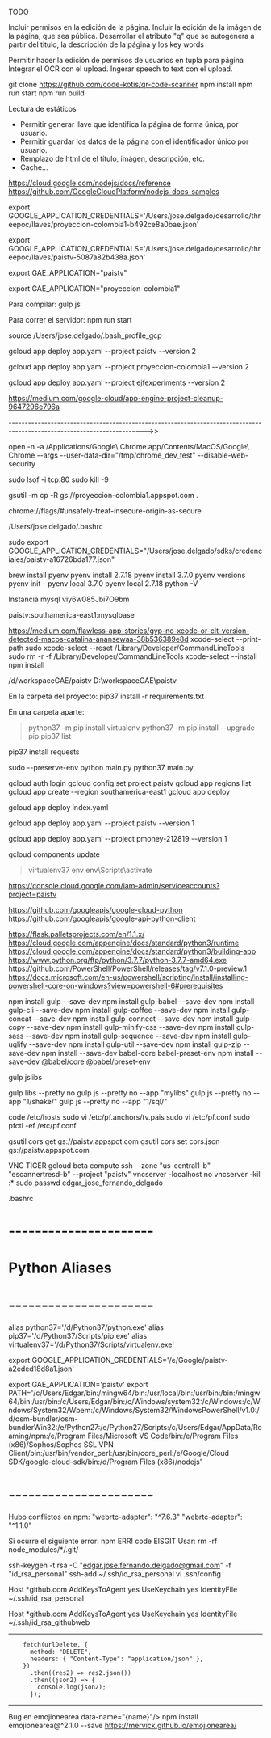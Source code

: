 
TODO

Incluir permisos en la edición de la página.
Incluir la edición de la imágen de la página, que sea pública.
Desarrollar el atributo "q" que se autogenera a partir del titulo, la descripción de la página y los key words

Permitir hacer la edición de permisos de usuarios en tupla para página
Integrar el OCR con el upload.
Ingerar speech to text con el upload.



git clone https://github.com/code-kotis/qr-code-scanner
npm install
npm run start
npm run build

Lectura de estáticos
- Permitir generar llave que identifica la página de forma única, por usuario.
- Permitir guardar los datos de la página con el identificador único por usuario.
- Remplazo de html de el título, imágen, descripción, etc.
- Cache...

https://cloud.google.com/nodejs/docs/reference
https://github.com/GoogleCloudPlatform/nodejs-docs-samples

export GOOGLE_APPLICATION_CREDENTIALS='/Users/jose.delgado/desarrollo/threepoc/llaves/proyeccion-colombia1-b492ce8a0bae.json'

export GOOGLE_APPLICATION_CREDENTIALS='/Users/jose.delgado/desarrollo/threepoc/llaves/paistv-5087a82b438a.json'

export GAE_APPLICATION="paistv"

export GAE_APPLICATION="proyeccion-colombia1"

Para compilar:
gulp js

Para correr el servidor:
npm run start

source /Users/jose.delgado/.bash_profile_gcp

gcloud app deploy app.yaml --project paistv --version 2

gcloud app deploy app.yaml --project proyeccion-colombia1 --version 2

gcloud app deploy app.yaml --project ejfexperiments --version 2

https://medium.com/google-cloud/app-engine-project-cleanup-9647296e796a

------------------------------------------------------------------------------------------------------------------------>>

open -n -a /Applications/Google\ Chrome.app/Contents/MacOS/Google\ Chrome --args --user-data-dir="/tmp/chrome_dev_test" --disable-web-security


sudo lsof -i tcp:80
sudo kill -9 <PID>


gsutil -m cp -R gs://proyeccion-colombia1.appspot.com .

chrome://flags/#unsafely-treat-insecure-origin-as-secure

/Users/jose.delgado/.bashrc

sudo export GOOGLE_APPLICATION_CREDENTIALS="/Users/jose.delgado/sdks/credenciales/paistv-a16726bda177.json"

brew install pyenv
pyenv install 2.7.18
pyenv install 3.7.0
pyenv versions
pyenv init -
pyenv local 3.7.0
pyenv local 2.7.18
python -V

Instancia mysql
viy6w085Jbi7O9bm

paistv:southamerica-east1:mysqlbase

https://medium.com/flawless-app-stories/gyp-no-xcode-or-clt-version-detected-macos-catalina-anansewaa-38b536389e8d
xcode-select --print-path
sudo xcode-select --reset
/Library/Developer/CommandLineTools
sudo rm -r -f /Library/Developer/CommandLineTools
xcode-select --install
npm install

/d/workspaceGAE/paistv
D:\workspaceGAE\paistv

En la carpeta del proyecto:
pip37 install -r requirements.txt

En una carpeta aparte:

>python37 -m pip install virtualenv
>python37 -m pip install --upgrade pip
>pip37 list

pip37 install requests

sudo --preserve-env python main.py
python37 main.py


gcloud auth login
gcloud config set project paistv
gcloud app regions list
gcloud app create --region southamerica-east1
gcloud app deploy

gcloud app deploy index.yaml

gcloud app deploy app.yaml --project paistv --version 1

gcloud app deploy app.yaml --project pmoney-212819 --version 1

gcloud components update

>virtualenv37 env
env\Scripts\activate

https://console.cloud.google.com/iam-admin/serviceaccounts?project=paistv

https://github.com/googleapis/google-cloud-python
https://github.com/googleapis/google-api-python-client

https://flask.palletsprojects.com/en/1.1.x/
https://cloud.google.com/appengine/docs/standard/python3/runtime
https://cloud.google.com/appengine/docs/standard/python3/building-app
https://www.python.org/ftp/python/3.7.7/python-3.7.7-amd64.exe
https://github.com/PowerShell/PowerShell/releases/tag/v7.1.0-preview.1
https://docs.microsoft.com/en-us/powershell/scripting/install/installing-powershell-core-on-windows?view=powershell-6#prerequisites


npm install gulp --save-dev
npm install gulp-babel --save-dev
npm install gulp-cli --save-dev
npm install gulp-coffee --save-dev
npm install gulp-concat --save-dev
npm install gulp-connect --save-dev
npm install gulp-copy --save-dev
npm install gulp-minify-css --save-dev
npm install gulp-sass --save-dev
npm install gulp-sequence --save-dev
npm install gulp-uglify --save-dev
npm install gulp-util --save-dev
npm install gulp-zip --save-dev
npm install --save-dev babel-core babel-preset-env
npm install --save-dev @babel/core @babel/preset-env

gulp jslibs

gulp libs --pretty no
gulp js --pretty no --app "mylibs"
gulp js --pretty no --app "1/shake/"
gulp js --pretty no --app "1/sql/"

code /etc/hosts
sudo vi /etc/pf.anchors/tv.pais
sudo vi /etc/pf.conf
sudo pfctl -ef /etc/pf.conf

gsutil cors get gs://paistv.appspot.com
gsutil cors set cors.json gs://paistv.appspot.com

VNC TIGER
gcloud beta compute ssh --zone "us-central1-b" "escannertresd-b" --project "paistv"
vncserver -localhost no
vncserver -kill :*
sudo passwd edgar_jose_fernando_delgado

.bashrc
# ----------------------
# Python Aliases
# ----------------------
alias python37='/d/Python37/python.exe'
alias pip37='/d/Python37/Scripts/pip.exe'
alias virtualenv37='/d/Python37/Scripts/virtualenv.exe'

export GOOGLE_APPLICATION_CREDENTIALS='/e/Google/paistv-a2eded18d8a1.json'

export GAE_APPLICATION='paistv'
export PATH='/c/Users/Edgar/bin:/mingw64/bin:/usr/local/bin:/usr/bin:/bin:/mingw64/bin:/usr/bin:/c/Users/Edgar/bin:/c/Windows/system32:/c/Windows:/c/Windows/System32/Wbem:/c/Windows/System32/WindowsPowerShell/v1.0:/d/osm-bundler/osm-bundlerWin32:/e/Python27:/e/Python27/Scripts:/c/Users/Edgar/AppData/Roaming/npm:/e/Program Files/Microsoft VS Code/bin:/e/Program Files (x86)/Sophos/Sophos SSL VPN Client/bin:/usr/bin/vendor_perl:/usr/bin/core_perl:/e/Google/Cloud SDK/google-cloud-sdk/bin:/d/Program Files (x86)/nodejs'
# ----------------------

Hubo conflictos en npm:
    "webrtc-adapter": "^7.6.3"
    "webrtc-adapter": "^1.1.0"

Si ocurre el siguiente error:
npm ERR! code EISGIT
Usar:
rm -rf node_modules/*/.git/


ssh-keygen -t rsa -C "edgar.jose.fernando.delgado@gmail.com" -f "id_rsa_personal"
ssh-add ~/.ssh/id_rsa_personal
vi .ssh/config

Host *github.com
  AddKeysToAgent yes
  UseKeychain yes
  IdentityFile ~/.ssh/id_rsa_personal

Host *github.com
  AddKeysToAgent yes
  UseKeychain yes
  IdentityFile ~/.ssh/id_rsa_githubweb


  -------
        fetch(urlDelete, {
          method: "DELETE",
          headers: { "Content-Type": "application/json" },
        })
          .then((res2) => res2.json())
          .then((json2) => {
            console.log(json2);
          });

 ----------

 Bug en emojionearea data-name="{name}"/></i>
npm install emojionearea@^2.1.0 --save
https://mervick.github.io/emojionearea/